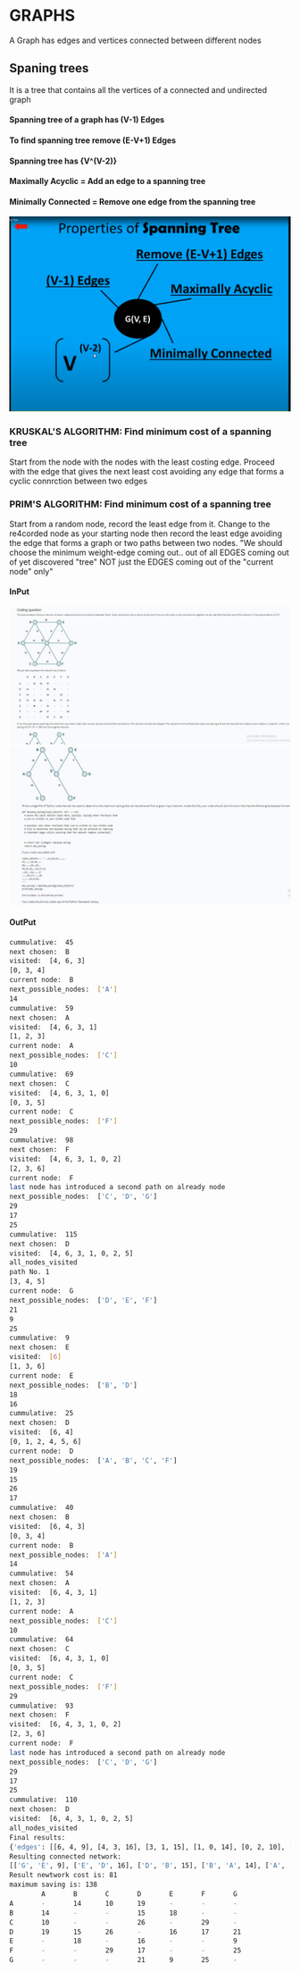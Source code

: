 # GRAPHS
A Graph has edges and vertices connected between different nodes
## Spaning trees
It is a tree that contains all the vertices of a connected and undirected graph
#### Spanning tree of a graph has (V-1) Edges

#### To find spanning tree remove (E-V+1) Edges

#### Spanning tree has {V^(V-2)}

#### Maximally Acyclic = Add an edge to a spanning tree

#### Minimally Connected = Remove one edge from the spanning tree


![spanning_tree_properties](spanning_tree_properties.png)
### KRUSKAL'S ALGORITHM: Find minimum cost of a spanning tree
Start from the node with the nodes with the least costing edge. Proceed with the edge that gives the next least cost avoiding any edge that forms a cyclic connrction between two edges
### PRIM'S ALGORITHM: Find minimum cost of a spanning tree

Start from a random node, record the least edge from it. Change to the re4corded node as your starting node then record the least edge avoiding the edge that forms a graph or two paths between two nodes. "We should choose the minimum weight-edge coming out.. out of all EDGES coming out of yet discovered "tree" NOT just the EDGES coming out of the "current node" only"

#### InPut
![question](question.jpeg)
![question1](question1.jpeg)
#### OutPut
```sh
cummulative:  45
next chosen:  B
visited:  [4, 6, 3]
[0, 3, 4]
current node:  B
next_possible_nodes:  ['A']
14
cummulative:  59
next chosen:  A
visited:  [4, 6, 3, 1]
[1, 2, 3]
current node:  A
next_possible_nodes:  ['C']
10
cummulative:  69
next chosen:  C
visited:  [4, 6, 3, 1, 0]
[0, 3, 5]
current node:  C
next_possible_nodes:  ['F']
29
cummulative:  98
next chosen:  F
visited:  [4, 6, 3, 1, 0, 2]
[2, 3, 6]
current node:  F
last node has introduced a second path on already node
next_possible_nodes:  ['C', 'D', 'G']
29
17
25
cummulative:  115
next chosen:  D
visited:  [4, 6, 3, 1, 0, 2, 5]
all_nodes_visited
path No. 1
[3, 4, 5]
current node:  G
next_possible_nodes:  ['D', 'E', 'F']
21
9
25
cummulative:  9
next chosen:  E
visited:  [6]
[1, 3, 6]
current node:  E
next_possible_nodes:  ['B', 'D']
18
16
cummulative:  25
next chosen:  D
visited:  [6, 4]
[0, 1, 2, 4, 5, 6]
current node:  D
next_possible_nodes:  ['A', 'B', 'C', 'F']
19
15
26
17
cummulative:  40
next chosen:  B
visited:  [6, 4, 3]
[0, 3, 4]
current node:  B
next_possible_nodes:  ['A']
14
cummulative:  54
next chosen:  A
visited:  [6, 4, 3, 1]
[1, 2, 3]
current node:  A
next_possible_nodes:  ['C']
10
cummulative:  64
next chosen:  C
visited:  [6, 4, 3, 1, 0]
[0, 3, 5]
current node:  C
next_possible_nodes:  ['F']
29
cummulative:  93
next chosen:  F
visited:  [6, 4, 3, 1, 0, 2]
[2, 3, 6]
current node:  F
last node has introduced a second path on already node
next_possible_nodes:  ['C', 'D', 'G']
29
17
25
cummulative:  110
next chosen:  D
visited:  [6, 4, 3, 1, 0, 2, 5]
all_nodes_visited
Final results:
{'edges': [[6, 4, 9], [4, 3, 16], [3, 1, 15], [1, 0, 14], [0, 2, 10], [5, 3, 17]], 'edges_alias': [['G', 'E', 9], ['E', 'D', 16], ['D', 'B', 15], ['B', 'A', 14], ['A', 'C', 10], ['F', 'D', 17]], 'cummulative_cost': 110, 'visited_nodes': [6, 4, 3, 1, 0, 5], 'visited_nodes_alias': ['G', 'E', 'D', 'B', 'A', 'F']}
Resulting connected network:
[['G', 'E', 9], ['E', 'D', 16], ['D', 'B', 15], ['B', 'A', 14], ['A', 'C', 10], ['F', 'D', 17]]
Result newtwork cost is: 81
maximum saving is: 138
        A       B       C       D       E       F       G
A       -       14      10      19      -       -       -
B       14      -       -       15      18      -       -
C       10      -       -       26      -       29      -
D       19      15      26      -       16      17      21
E       -       18      -       16      -       -       9
F       -       -       29      17      -       -       25
G       -       -       -       21      9       25      -
```